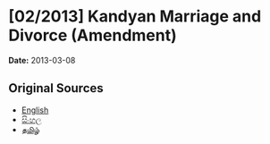 # [02/2013] Kandyan Marriage and Divorce (Amendment)

**Date:** 2013-03-08

## Original Sources

- [English](https://documents.gov.lk/view/bills/2013/3/02-2013_E.pdf)
- [සිංහල](https://documents.gov.lk/view/bills/2013/3/02-2013_S.pdf)
- [தமிழ்](https://documents.gov.lk/view/bills/2013/3/02-2013_T.pdf)
